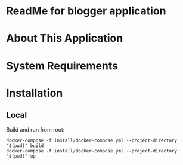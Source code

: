 
# ReadMe for blogger application

# About This Application

# System Requirements

# Installation

## Local

Build and run from root:
```
docker-compose -f install/docker-compose.yml --project-directory "$(pwd)" build
docker-compose -f install/docker-compose.yml --project-directory "$(pwd)" up
```
